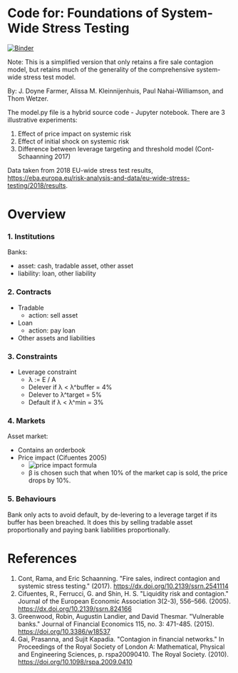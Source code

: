 # Code for: Foundations of System-Wide Stress Testing

[![Binder](https://mybinder.org/badge_logo.svg)](https://mybinder.org/v2/gh/ox-inet-resilience/firesale_stresstest/master)

Note: This is a simplified version that only retains a fire sale contagion
model, but retains much of the generality of the comprehensive system-wide
stress test model.

By: J. Doyne Farmer, Alissa M. Kleinnijenhuis, Paul Nahai-Williamson, and Thom Wetzer.

The model.py file is a hybrid source code - Jupyter notebook.
There are 3 illustrative experiments:
1. Effect of price impact on systemic risk
2. Effect of initial shock on systemic risk
3. Difference between leverage targeting and threshold model (Cont-Schaanning 2017)

Data taken from 2018 EU-wide stress test results,
https://eba.europa.eu/risk-analysis-and-data/eu-wide-stress-testing/2018/results.

# Overview

### 1. Institutions

Banks:
- asset: cash, tradable asset, other asset
- liability: loan, other liability

### 2. Contracts

- Tradable
  - action: sell asset
- Loan
  - action: pay loan
- Other assets and liabilities

### 3. Constraints

- Leverage constraint
  - λ := E / A
  - Delever if λ < λ^buffer = 4%
  - Delever to λ^target = 5%
  - Default if λ < λ^min = 3%

### 4. Markets

Asset market:
- Contains an orderbook
- Price impact (Cifuentes 2005)
  - ![price impact formula](https://latex.codecogs.com/svg.latex?p'&space;=&space;p&space;\exp{\left[-\beta&space;\frac{\mathrm{sold}}{\mathrm{marketcap}}\right]})
  - β is chosen such that when 10% of the market cap is sold, the price drops by 10%.

### 5. Behaviours

Bank only acts to avoid default, by de-levering to a leverage target if its
buffer has been breached. It does this by selling tradable asset proportionally
and paying bank liabilities proportionally.

# References
1. Cont, Rama, and Eric Schaanning. "Fire sales, indirect contagion and systemic stress testing." (2017).
   https://dx.doi.org/10.2139/ssrn.2541114
2. Cifuentes, R., Ferrucci, G. and Shin, H. S. "Liquidity risk and contagion." Journal of the European Economic Association 3(2-3), 556–566. (2005).
   https://dx.doi.org/10.2139/ssrn.824166
3. Greenwood, Robin, Augustin Landier, and David Thesmar. "Vulnerable banks." Journal of Financial Economics 115, no. 3: 471-485. (2015).
   https://doi.org/10.3386/w18537
4. Gai, Prasanna, and Sujit Kapadia. "Contagion in financial networks." In Proceedings of the Royal Society of London A: Mathematical, Physical and Engineering Sciences, p. rspa20090410. The Royal Society. (2010).
   https://doi.org/10.1098/rspa.2009.0410
